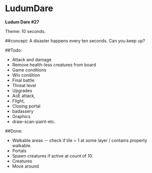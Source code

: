 LudumDare
=========
**Ludum Dare #27**

Theme: 10 seconds.


##concept: 
A disaster happens every ten seconds. Can you keep up? 

##Todo:
 - Attack and damage
  - Remove health-less creatures from board
 - Game conditions
  - Win condition
  - Final battle
  - Threat level
 - Upgrades
  - AoE attack, 
  - Flight, 
  - Closing portal
  - badassery
 - Graphics
  - draw-scan-paint-etc.

##Done:
 - Walkable areas
 -- check if tile = 1 at some layer / contains property walkable.
 - Portals
  - Spawn creatures if active at count of 10. 
 - Creatures
  - Move around
